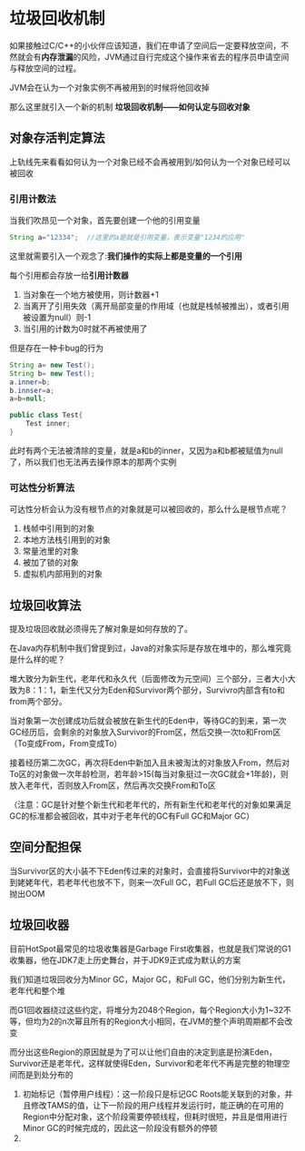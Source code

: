 # 垃圾回收机制

如果接触过C/C++的小伙伴应该知道，我们在申请了空间后一定要释放空间，不然就会有**内存泄漏**的风险，JVM通过自行完成这个操作来省去的程序员申请空间与释放空间的过程。

JVM会在认为一个对象实例不再被用到的时候将他回收掉

那么这里就引入一个新的机制 **垃圾回收机制——如何认定与回收对象**

## 对象存活判定算法

上轨线先来看看如何认为一个对象已经不会再被用到/如何认为一个对象已经可以被回收

### 引用计数法

当我们吹昂见一个对象，首先要创建一个他的引用变量

```java
String a="12334";  //这里的a是就是引用变量，表示变量"1234的应用"
```

这里就需要引入一个观念了:**我们操作的实际上都是变量的一个引用**

每个引用都会存放一给**引用计数器**

1. 当对象在一个地方被使用，则计数器+1
2. 当离开了引用失效（离开局部变量的作用域（也就是栈帧被推出），或者引用被设置为null）则-1
3. 当引用的计数为0时就不再被使用了

但是存在一种卡bug的行为

```java
String a= new Test();
String b= new Test();
a.inner=b;
b.innser=a;
a=b=null;

public class Test{
	Test inner;
}
```

此时有两个无法被清除的变量，就是a和b的inner，又因为a和b都被赋值为null了，所以我们也无法再去操作原本的那两个实例

### 可达性分析算法

可达性分析会认为没有根节点的对象就是可以被回收的，那么什么是根节点呢？

1. 栈帧中引用到的对象
2. 本地方法栈引用到的对象
3. 常量池里的对象
4. 被加了锁的对象
5. 虚拟机内部用到的对象

## 垃圾回收算法

提及垃圾回收就必须得先了解对象是如何存放的了。

在Java内存机制中我们曾提到过，Java的对象实际是存放在堆中的，那么堆究竟是什么样的呢？

堆大致分为新生代，老年代和永久代（后面修改为元空间）三个部分，三者大小大致为8：1：1，新生代又分为Eden和Survivor两个部分，Survivro内部含有to和from两个部分。

当对象第一次创建成功后就会被放在新生代的Eden中，等待GC的到来，第一次GC经历后，会剩余的对象放入Survivor的From区，然后交换一次to和From区（To变成From，From变成To）

接着经历第二次GC，再次将Eden中新加入且未被淘汰的对象放入From，然后对To区的对象做一次年龄检测，若年龄>15(每当对象挺过一次GC就会+1年龄)，则放入老年代，否则放入From区，然后再次交换From和To区

（注意：GC是针对整个新生代和老年代的，所有新生代和老年代的对象如果满足GC的标准都会被回收，其中对于老年代的GC有Full GC和Major GC）

## 空间分配担保

当Survivor区的大小装不下Eden传过来的对象时，会直接将Survivor中的对象送到姥姥年代，若老年代也放不下，则来一次Full GC，若Full GC后还是放不下，则抛出OOM

## 垃圾回收器

目前HotSpot最常见的垃圾收集器是Garbage First收集器，也就是我们常说的G1收集器，他在JDK7走上历史舞台，并于JDK9正式成为默认的方案

我们知道垃圾回收分为Minor GC，Major GC，和Full GC，他们分别为新生代，老年代和整个堆

而G1回收器绕过这些约定，将堆分为2048个Region，每个Region大小为1~32不等，但均为2的n次幂且所有的Region大小相同，在JVM的整个声明周期都不会改变

而分出这些Region的原因就是为了可以让他们自由的决定到底是扮演Eden，Survivor还是老年代，这样就使得Eden，Survivor和老年代不再是完整的物理空间而是到处分布的

1. 初始标记（暂停用户线程）：这一阶段只是标记GC Roots能关联到的对象，并且修改TAMS的值，让下一阶段的用户线程并发运行时，能正确的在可用的Region中分配对象，这个阶段需要停顿线程，但耗时很短，并且是借用进行Minor GC的时候完成的，因此这一阶段没有额外的停顿
2. 